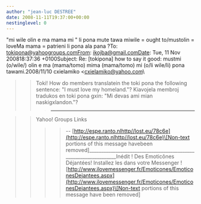 ```yaml
---
author: "jean-luc DESTREE"
date: 2008-11-11T19:37:00+00:00
nestinglevel: 0
---
```

"mi wile olin e ma mama mi " li pona mute tawa miwile = ought to/mustolin = loveMa mama = patrieni li pona ala pana ?To: [tokipona@yahoogroups.comFrom](mailto://tokipona@yahoogroups.comFrom): [ikojba@gmail.comDate](mailto://ikojba@gmail.comDate): Tue, 11 Nov 200818:37:36 +0100Subject: Re: \[tokipona\] how to say it good: mustmi (o/wile/) olin e ma (mama/tomo) mima (mama/tomo) mi (o/li wile/li) pona tawami.2008/11/10 cxielamiko <[cxielamiko@yahoo.com](mailto://cxielamiko@yahoo.com)\
>> Toki!
> How do members translatein the toki pona the following sentence: "I
> must love my homeland."?
>> Kiavojela membroj tradukos en toki pona gxin: "Mi devas ami mian
> naskigxlandon."?
>>>------------------------------------

>> Yahoo! Groups Links
>>>>--
[http://espe.ranto.nlhttp//lost.eu/78c6e](http://espe.ranto.nlhttp//lost.eu/78c6e)\[Non-text portions of this message havebeen removed\]\_\_\_\_\_\_\_\_\_\_\_\_\_\_\_\_\_\_\_\_\_\_\_\_\_\_\_\_\_\_\_\_\_\_\_\_\_\_\_\_\_\_\_\_\_\_\_\_\_\_\_\_\_\_\_\_\_\_\_\_\_\_\_\_\_Inédit ! Des Emoticônes Déjantées! Installez les dans votre Messenger ![http://www.ilovemessenger.fr/Emoticones/EmoticonesDejantees.aspx](http://www.ilovemessenger.fr/Emoticones/EmoticonesDejantees.aspx)\[Non-text portions of this message have been removed\]